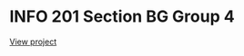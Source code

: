 # INFO 201 Section BG Group 4

[View project](https://bella-lee.shinyapps.io/info201-final-project/)


